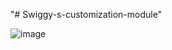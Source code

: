 "# Swiggy-s-customization-module" 

![image](https://user-images.githubusercontent.com/51263906/140656655-87895fec-28c8-4973-8f08-f93a31d92bd6.png)
